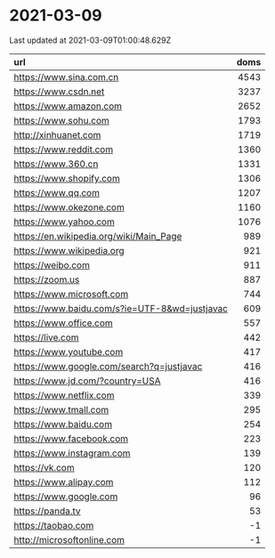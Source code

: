# 2021-03-09

<!-- BEGIN -->
Last updated at 2021-03-09T01:00:48.629Z

url | doms
:- | -:
https://www.sina.com.cn | 4543
https://www.csdn.net | 3237
https://www.amazon.com | 2652
https://www.sohu.com | 1793
http://xinhuanet.com | 1719
https://www.reddit.com | 1360
https://www.360.cn | 1331
https://www.shopify.com | 1306
https://www.qq.com | 1207
https://www.okezone.com | 1160
https://www.yahoo.com | 1076
https://en.wikipedia.org/wiki/Main_Page | 989
https://www.wikipedia.org | 921
https://weibo.com | 911
https://zoom.us | 887
https://www.microsoft.com | 744
https://www.baidu.com/s?ie=UTF-8&wd=justjavac | 609
https://www.office.com | 557
https://live.com | 442
https://www.youtube.com | 417
https://www.google.com/search?q=justjavac | 416
https://www.jd.com/?country=USA | 416
https://www.netflix.com | 339
https://www.tmall.com | 295
https://www.baidu.com | 254
https://www.facebook.com | 223
https://www.instagram.com | 139
https://vk.com | 120
https://www.alipay.com | 112
https://www.google.com | 96
https://panda.tv | 53
https://taobao.com | -1
http://microsoftonline.com | -1
<!-- END -->
